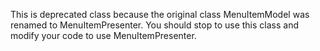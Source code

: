 This is deprecated class because the original class MenuItemModel was renamed to MenuItemPresenter. You should stop to use this class and modify your code to use MenuItemPresenter.